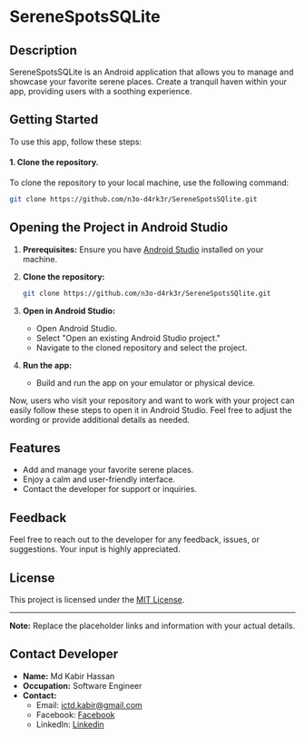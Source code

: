 # SereneSpotsSQLite

## Description
SereneSpotsSQLite is an Android application that allows you to manage and showcase your favorite serene places. Create a tranquil haven within your app, providing users with a soothing experience.

## Getting Started
To use this app, follow these steps:

#### 1. Clone the repository.
To clone the repository to your local machine, use the following command:

```bash
git clone https://github.com/n3o-d4rk3r/SereneSpotsSQlite.git
```
## Opening the Project in Android Studio

1. **Prerequisites:** Ensure you have [Android Studio](https://developer.android.com/studio) installed on your machine.

2. **Clone the repository:**
    ```bash
    git clone https://github.com/n3o-d4rk3r/SereneSpotsSQlite.git
    ```

3. **Open in Android Studio:**
   - Open Android Studio.
   - Select "Open an existing Android Studio project."
   - Navigate to the cloned repository and select the project.

4. **Run the app:**
   - Build and run the app on your emulator or physical device.

Now, users who visit your repository and want to work with your project can easily follow these steps to open it in Android Studio. Feel free to adjust the wording or provide additional details as needed.

## Features
- Add and manage your favorite serene places.
- Enjoy a calm and user-friendly interface.
- Contact the developer for support or inquiries.

## Feedback
Feel free to reach out to the developer for any feedback, issues, or suggestions. Your input is highly appreciated.

## License
This project is licensed under the [MIT License](LICENSE).

---
**Note:** Replace the placeholder links and information with your actual details.

## Contact Developer
- **Name:** Md Kabir Hassan
- **Occupation:** Software Engineer
- **Contact:** 
  - Email: ictd.kabir@gmail.com
  - Facebook: [Facebook](https://facebook.com/ictd.kabir)
  - LinkedIn: [Linkedin](https://www.linkedin.com/in/ictd-kabir/)


